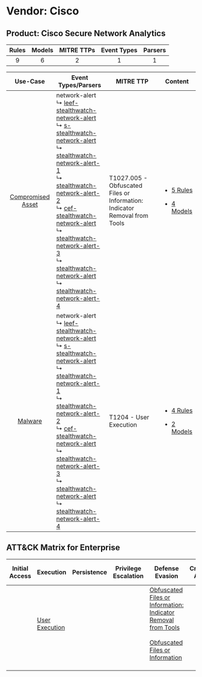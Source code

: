 Vendor: Cisco
=============
Product: Cisco Secure Network Analytics
---------------------------------------
| Rules | Models | MITRE TTPs | Event Types | Parsers |
|:-----:|:------:|:----------:|:-----------:|:-------:|
|   9   |   6    |     2      |      1      |    1    |

|                            Use-Case                            | Event Types/Parsers                                                                                                                                                                                                                                                                                                                                                                                                                                                                                                                                                                                                                                                                                                                                                                      | MITRE TTP                                                                     | Content                                                                                                                           |
|:--------------------------------------------------------------:| ---------------------------------------------------------------------------------------------------------------------------------------------------------------------------------------------------------------------------------------------------------------------------------------------------------------------------------------------------------------------------------------------------------------------------------------------------------------------------------------------------------------------------------------------------------------------------------------------------------------------------------------------------------------------------------------------------------------------------------------------------------------------------------------- | ----------------------------------------------------------------------------- | --------------------------------------------------------------------------------------------------------------------------------- |
| [Compromised Asset](../../../UseCases/uc_compromised_asset.md) |  network-alert<br> ↳ [leef-stealthwatch-network-alert](Parsers/parserContent_leef-stealthwatch-network-alert.md)<br> ↳ [s-stealthwatch-network-alert](Parsers/parserContent_s-stealthwatch-network-alert.md)<br> ↳ [stealthwatch-network-alert-1](Parsers/parserContent_stealthwatch-network-alert-1.md)<br> ↳ [stealthwatch-network-alert-2](Parsers/parserContent_stealthwatch-network-alert-2.md)<br> ↳ [cef-stealthwatch-network-alert](Parsers/parserContent_cef-stealthwatch-network-alert.md)<br> ↳ [stealthwatch-network-alert-3](Parsers/parserContent_stealthwatch-network-alert-3.md)<br> ↳ [stealthwatch-network-alert](Parsers/parserContent_stealthwatch-network-alert.md)<br> ↳ [stealthwatch-network-alert-4](Parsers/parserContent_stealthwatch-network-alert-4.md)<br> | T1027.005 - Obfuscated Files or Information: Indicator Removal from Tools<br> | [<ul><li>5 Rules</li></ul><ul><li>4 Models</li></ul>](Rules_Models/r_m_cisco_cisco_secure_network_analytics_Compromised_Asset.md) |
|           [Malware](../../../UseCases/uc_malware.md)           |  network-alert<br> ↳ [leef-stealthwatch-network-alert](Parsers/parserContent_leef-stealthwatch-network-alert.md)<br> ↳ [s-stealthwatch-network-alert](Parsers/parserContent_s-stealthwatch-network-alert.md)<br> ↳ [stealthwatch-network-alert-1](Parsers/parserContent_stealthwatch-network-alert-1.md)<br> ↳ [stealthwatch-network-alert-2](Parsers/parserContent_stealthwatch-network-alert-2.md)<br> ↳ [cef-stealthwatch-network-alert](Parsers/parserContent_cef-stealthwatch-network-alert.md)<br> ↳ [stealthwatch-network-alert-3](Parsers/parserContent_stealthwatch-network-alert-3.md)<br> ↳ [stealthwatch-network-alert](Parsers/parserContent_stealthwatch-network-alert.md)<br> ↳ [stealthwatch-network-alert-4](Parsers/parserContent_stealthwatch-network-alert-4.md)<br> | T1204 - User Execution<br>                                                    | [<ul><li>4 Rules</li></ul><ul><li>2 Models</li></ul>](Rules_Models/r_m_cisco_cisco_secure_network_analytics_Malware.md)           |

ATT&CK Matrix for Enterprise
----------------------------
| Initial Access | Execution                                                           | Persistence | Privilege Escalation | Defense Evasion                                                                                                                                                                                            | Credential Access | Discovery | Lateral Movement | Collection | Command and Control | Exfiltration | Impact |
| -------------- | ------------------------------------------------------------------- | ----------- | -------------------- | ---------------------------------------------------------------------------------------------------------------------------------------------------------------------------------------------------------- | ----------------- | --------- | ---------------- | ---------- | ------------------- | ------------ | ------ |
|                | [User Execution](https://attack.mitre.org/techniques/T1204)<br><br> |             |                      | [Obfuscated Files or Information: Indicator Removal from Tools](https://attack.mitre.org/techniques/T1027/005)<br><br>[Obfuscated Files or Information](https://attack.mitre.org/techniques/T1027)<br><br> |                   |           |                  |            |                     |              |        |